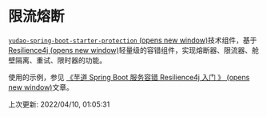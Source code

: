 # 限流熔断

[`yudao-spring-boot-starter-protection` (opens new window)](https://github.com/YunaiV/ruoyi-vue-pro/blob/master/yudao-framework/yudao-spring-boot-starter-protection/)技术组件，基于 [Resilience4j (opens new window)](https://resilience4j.readme.io/)轻量级的容错组件，实现熔断器、限流器、舱壁隔离、重试、限时器的功能。

使用的示例，参见 [《芋道 Spring Boot 服务容错 Resilience4j 入门 》 (opens new window)](https://www.iocoder.cn/Spring-Boot/Resilience4j/?yudao)文章。

上次更新: 2022/04/10, 01:05:31